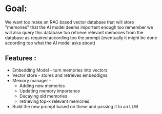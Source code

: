 # Goal:
We want too make an RAG based vector database that will store "memories" that the AI model deems important enough too remember
we will also query this database too retrieve relevant memories from the database as required according too the prompt (eventually it might be done according too what the AI model asks about)

## Features :

* Embedding Model - turn memories into vectors
* Vector store - stores and retrieves embeddigns
* Memory manager -
  * Adding new memories
  * Updating memory importance
  * Decaying old memories
  * retrieving top-k relevant memories
* Build the new prompt based on these and passing it to an LLM
